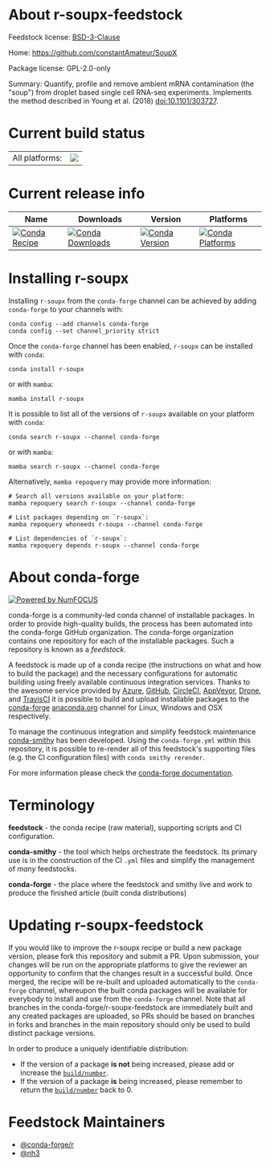 About r-soupx-feedstock
=======================

Feedstock license: [BSD-3-Clause](https://github.com/conda-forge/r-soupx-feedstock/blob/main/LICENSE.txt)

Home: https://github.com/constantAmateur/SoupX

Package license: GPL-2.0-only

Summary: Quantify, profile and remove ambient mRNA contamination (the "soup") from droplet based single cell RNA-seq experiments.  Implements the method described in Young et al. (2018) <doi:10.1101/303727>.

Current build status
====================


<table><tr><td>All platforms:</td>
    <td>
      <a href="https://dev.azure.com/conda-forge/feedstock-builds/_build/latest?definitionId=9997&branchName=main">
        <img src="https://dev.azure.com/conda-forge/feedstock-builds/_apis/build/status/r-soupx-feedstock?branchName=main">
      </a>
    </td>
  </tr>
</table>

Current release info
====================

| Name | Downloads | Version | Platforms |
| --- | --- | --- | --- |
| [![Conda Recipe](https://img.shields.io/badge/recipe-r--soupx-green.svg)](https://anaconda.org/conda-forge/r-soupx) | [![Conda Downloads](https://img.shields.io/conda/dn/conda-forge/r-soupx.svg)](https://anaconda.org/conda-forge/r-soupx) | [![Conda Version](https://img.shields.io/conda/vn/conda-forge/r-soupx.svg)](https://anaconda.org/conda-forge/r-soupx) | [![Conda Platforms](https://img.shields.io/conda/pn/conda-forge/r-soupx.svg)](https://anaconda.org/conda-forge/r-soupx) |

Installing r-soupx
==================

Installing `r-soupx` from the `conda-forge` channel can be achieved by adding `conda-forge` to your channels with:

```
conda config --add channels conda-forge
conda config --set channel_priority strict
```

Once the `conda-forge` channel has been enabled, `r-soupx` can be installed with `conda`:

```
conda install r-soupx
```

or with `mamba`:

```
mamba install r-soupx
```

It is possible to list all of the versions of `r-soupx` available on your platform with `conda`:

```
conda search r-soupx --channel conda-forge
```

or with `mamba`:

```
mamba search r-soupx --channel conda-forge
```

Alternatively, `mamba repoquery` may provide more information:

```
# Search all versions available on your platform:
mamba repoquery search r-soupx --channel conda-forge

# List packages depending on `r-soupx`:
mamba repoquery whoneeds r-soupx --channel conda-forge

# List dependencies of `r-soupx`:
mamba repoquery depends r-soupx --channel conda-forge
```


About conda-forge
=================

[![Powered by
NumFOCUS](https://img.shields.io/badge/powered%20by-NumFOCUS-orange.svg?style=flat&colorA=E1523D&colorB=007D8A)](https://numfocus.org)

conda-forge is a community-led conda channel of installable packages.
In order to provide high-quality builds, the process has been automated into the
conda-forge GitHub organization. The conda-forge organization contains one repository
for each of the installable packages. Such a repository is known as a *feedstock*.

A feedstock is made up of a conda recipe (the instructions on what and how to build
the package) and the necessary configurations for automatic building using freely
available continuous integration services. Thanks to the awesome service provided by
[Azure](https://azure.microsoft.com/en-us/services/devops/), [GitHub](https://github.com/),
[CircleCI](https://circleci.com/), [AppVeyor](https://www.appveyor.com/),
[Drone](https://cloud.drone.io/welcome), and [TravisCI](https://travis-ci.com/)
it is possible to build and upload installable packages to the
[conda-forge](https://anaconda.org/conda-forge) [anaconda.org](https://anaconda.org/)
channel for Linux, Windows and OSX respectively.

To manage the continuous integration and simplify feedstock maintenance
[conda-smithy](https://github.com/conda-forge/conda-smithy) has been developed.
Using the ``conda-forge.yml`` within this repository, it is possible to re-render all of
this feedstock's supporting files (e.g. the CI configuration files) with ``conda smithy rerender``.

For more information please check the [conda-forge documentation](https://conda-forge.org/docs/).

Terminology
===========

**feedstock** - the conda recipe (raw material), supporting scripts and CI configuration.

**conda-smithy** - the tool which helps orchestrate the feedstock.
                   Its primary use is in the construction of the CI ``.yml`` files
                   and simplify the management of *many* feedstocks.

**conda-forge** - the place where the feedstock and smithy live and work to
                  produce the finished article (built conda distributions)


Updating r-soupx-feedstock
==========================

If you would like to improve the r-soupx recipe or build a new
package version, please fork this repository and submit a PR. Upon submission,
your changes will be run on the appropriate platforms to give the reviewer an
opportunity to confirm that the changes result in a successful build. Once
merged, the recipe will be re-built and uploaded automatically to the
`conda-forge` channel, whereupon the built conda packages will be available for
everybody to install and use from the `conda-forge` channel.
Note that all branches in the conda-forge/r-soupx-feedstock are
immediately built and any created packages are uploaded, so PRs should be based
on branches in forks and branches in the main repository should only be used to
build distinct package versions.

In order to produce a uniquely identifiable distribution:
 * If the version of a package **is not** being increased, please add or increase
   the [``build/number``](https://docs.conda.io/projects/conda-build/en/latest/resources/define-metadata.html#build-number-and-string).
 * If the version of a package **is** being increased, please remember to return
   the [``build/number``](https://docs.conda.io/projects/conda-build/en/latest/resources/define-metadata.html#build-number-and-string)
   back to 0.

Feedstock Maintainers
=====================

* [@conda-forge/r](https://github.com/orgs/conda-forge/teams/r/)
* [@nh3](https://github.com/nh3/)

